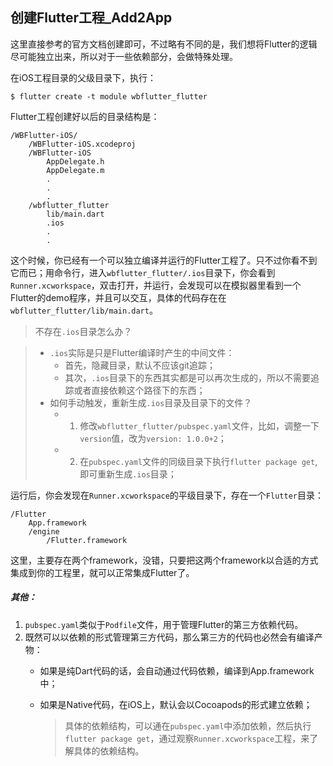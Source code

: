 ## 创建Flutter工程_Add2App

这里直接参考的官方文档创建即可，不过略有不同的是，我们想将Flutter的逻辑尽可能独立出来，所以对于一些依赖部分，会做特殊处理。

在iOS工程目录的父级目录下，执行：

```
$ flutter create -t module wbflutter_flutter
```

Flutter工程创建好以后的目录结构是：

```
/WBFlutter-iOS/
	/WBFlutter-iOS.xcodeproj
	/WBFlutter-iOS
		AppDelegate.h
		AppDelegate.m
		.
		.
		.
	/wbflutter_flutter
		lib/main.dart
		.ios
		.
		.
```

这个时候，你已经有一个可以独立编译并运行的Flutter工程了。只不过你看不到它而已；用命令行，进入`wbflutter_flutter/.ios`目录下，你会看到`Runner.xcworkspace`，双击打开，并运行，会发现可以在模拟器里看到一个Flutter的demo程序，并且可以交互，具体的代码存在在`wbflutter_flutter/lib/main.dart`。

> 不存在`.ios`目录怎么办？

> * `.ios`实际是只是Flutter编译时产生的中间文件：
> 	* 首先，隐藏目录，默认不应该git追踪；
>	* 其次，`.ios`目录下的东西其实都是可以再次生成的，所以不需要追踪或者直接依赖这个路径下的东西；
> * 如何手动触发，重新生成`.ios`目录及目录下的文件？
> 	* 1. 修改`wbflutter_flutter/pubspec.yaml`文件，比如，调整一下`version`值，改为`version: 1.0.0+2`；
> 	* 2. 在`pubspec.yaml`文件的同级目录下执行`flutter package get`,即可重新生成`.ios`目录；


运行后，你会发现在`Runner.xcworkspace`的平级目录下，存在一个`Flutter`目录：

```
/Flutter
	App.framework
	/engine
		/Flutter.framework
```
这里，主要存在两个framework，没错，只要把这两个framework以合适的方式集成到你的工程里，就可以正常集成Flutter了。

##### 其他：
1. `pubspec.yaml`类似于`Podfile`文件，用于管理Flutter的第三方依赖代码。
2. 既然可以以依赖的形式管理第三方代码，那么第三方的代码也必然会有编译产物：
	* 如果是纯Dart代码的话，会自动通过代码依赖，编译到App.framework中；
	* 如果是Native代码，在iOS上，默认会以Cocoapods的形式建立依赖；
	
		> 具体的依赖结构，可以通在`pubspec.yaml`中添加依赖，然后执行`flutter package get`，通过观察`Runner.xcworkspace`工程，来了解具体的依赖结构。